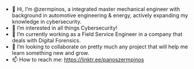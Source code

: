 - 👋 Hi, I’m @zermpinos, a integrated master mechanical engineer with background in automotive engineering & energy, actively expanding my knowledge in cybersecurity.
- 👀 I’m interested in all things Cybersecurity!
- 🌱 I’m currently working as a Field Service Engineer in a company that deals with Digital Forensics.
- 💞️ I’m looking to collaborate on pretty much any project that will help me learn something new and grow.
- 📫 How to reach me: https://linktr.ee/panoszermpinos 
